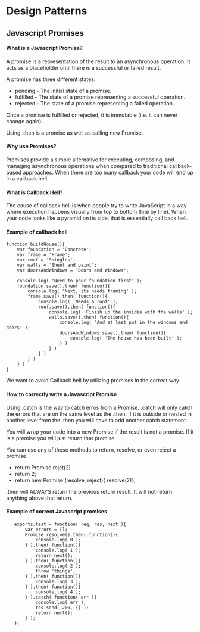 # Design Patterns

## Javascript Promises

#### What is a Javascript Promise?

A promise is a representation of the result to an asynchronous operation. It acts as a placeholder until there is a successful or failed result. 

A promise has three different states:

* pending - The initial state of a promise.
* fulfilled - The state of a promise representing a successful operation.
* rejected - The state of a promise representing a failed operation.

Once a promise is fulfilled or rejected, it is immutable (i.e. it can never change again).

Using .then is a promise as well as calling new Promise.

#### Why use Promises?

Promises provide a simple alternative for executing, composing, and managing asynchronous operations when compared to traditional callback-based approaches. 
When there are too many callback your code will end up in a callback hell.


#### What is Callback Hell? 

The cause of callback hell is when people try to write JavaScript in a way where execution happens visually from top to bottom (line by line).
When your code looks like a pyramid on its side, that is essentially call back hell. 

#### Example of callback hell

```language-javascript
function buildHouse(){
    var foundation = 'Concrete';
    var frame = 'Frame';
    var roof = 'Shingles';
    var walls = 'Sheet and paint';
    var doorsAndWindows = 'Doors and Windows';
    
    console.log( 'Need to pour foundation first' );
    foundation.save().then( function(){
        console.log( 'Next, its needs framing' );
        frame.save().then( function(){
            console.log( 'Needs a roof' );
            roof.save().then( function(){
                console.log( 'Finish up the insides with the walls' );
                walls.save().then( function(){
                    console.log( 'And at last put in the windows and doors' );
                    doorsAndWindows.save().then( function(){
                        console.log( 'The house has been built' );
                    } )
                } )
            } )
        } )
    } )
}
```

We want to avoid Callback hell by utilizing promises in the correct way. 

#### How to correctly write a Javascript Promise

Using .catch is the way to catch erros from a Promise. .catch will only catch the errors that are on the same level as the .then.
If it is outside or nested in another level from the .then you will have to add another catch statement. 

You will wrap your code into a new Promise if the result is not a promise. If it is a premise you will just return that promise. 

You can use any of these methods to return, resolve, or even reject a promise 

* return Promise.rejct(2)
* return 2;
* return new Promise (resolve, reject){ resolve(2)};


 
 .then will ALWAYS return the previous return result. It will not return anything above that return. 


#### Example of correct Javascript promises 

```language-javascript
   exports.test = function( req, res, next ){
       var errors = [];
       Promise.resolve().then( function(){
           console.log( 0 );
       } ).then( function(){
           console.log( 1 );
           return next();
       } ).then( function(){
           console.log( 2 );
           throw 'things';
       } ).then( function(){
           console.log( 3 );
       } ).then( function(){
           console.log( 4 );
       } ).catch( function( err ){
           console.log( err );
           res.send( 200, {} );
           return next();
       } );
   };
```
